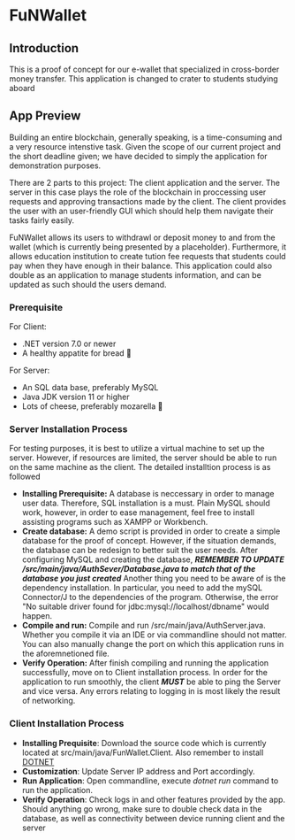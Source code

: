 # FuNWallet
## Introduction
This is a proof of concept for our e-wallet that specialized in cross-border money transfer. This application is changed to crater to students studying aboard
## App Preview
Building an entire blockchain, generally speaking, is a time-consuming and a very resource intenstive task. Given the scope of our current project and the short deadline given; we have decided to simply the application for demonstration purposes.

There are 2 parts to this project: The client application and the server. The server in this case plays the role of the blockchain in proccessing user requests and approving transactions made by the client. The client provides the user with an user-friendly GUI which should help them navigate their tasks fairly easily.

FuNWallet allows its users to withdrawl or deposit money to and from the wallet (which is currently being presented by a placeholder). Furthermore, it allows education institution to create tution fee requests that students could pay when they have enough in their balance. This application could also double as an application to manage students information, and can be updated as such should the users demand.
### Prerequisite
For Client:
+ .NET version 7.0 or newer
+ A healthy appatite for bread :bread:

For Server:
+ An SQL data base, preferably MySQL
+ Java JDK version 11 or higher
+ Lots of cheese, preferably mozarella :cheese:
### Server Installation Process
For testing purposes, it is best to utilize a virtual machine to set up the server. However, if resources are limited, the server should be able to run on the same machine as the client. The detailed installtion process is as followed
+ **Installing Prerequisite:** A database is neccessary in order to manage user data. Therefore, SQL installation is a must. Plain MySQL should work, however, in order to ease management, feel free to install assisting programs such as XAMPP or Workbench.
+ **Create database:** A demo script is provided in order to create a simple database for the proof of concept. However, if the situation demands, the database can be redesign to better suit the user needs. After configuring MySQL and creating the database, ***REMEMBER TO UPDATE /src/main/java/AuthSever/Database.java to match that of the database you just created*** Another thing you need to be aware of is the dependency installation. In particular, you need to add the mySQL Connector/J to the dependencies of the program. Otherwise, the error "No suitable driver found for jdbc:mysql://localhost/dbname" would happen.
+ **Compile and run:** Compile and run /src/main/java/AuthServer.java. Whether you compile it via an IDE or via commandline should not matter. You can also manually change the port on which this application runs in the aforemnetioned file.
+ **Verify Operation:** After finish compiling and running the application successfully, move on to Client installation process. In order for the application to run smoothly, the client ***MUST*** be able to ping the Server and vice versa. Any errors relating to logging in is most likely the result of networking.
### Client Installation Process
+ **Installing Prequisite**: Download the source code which is currently located at src/main/java/FunWallet.Client. Also remember to install [DOTNET](https://dotnet.microsoft.com/en-us/)
+ **Customization**: Update Server IP address and Port accordingly.
+ **Run Application**: Open commandline, execute *dotnet run* command to run the application.
+ **Verify Operation**: Check logs in and other features provided by the app. Should anything go wrong, make sure to double check data in the database, as well as connectivity between device running client and the server
